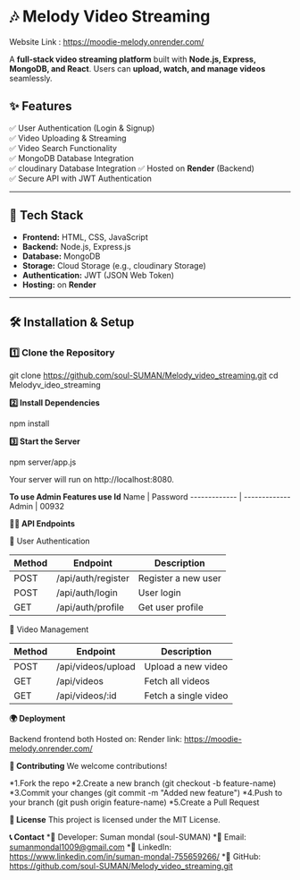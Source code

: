 # 🎶 Melody Video Streaming

Website Link : https://moodie-melody.onrender.com/

A **full-stack video streaming platform** built with **Node.js, Express, MongoDB, and React**. Users can **upload, watch, and manage videos** seamlessly.

## **✨ Features**
✅ User Authentication (Login & Signup)  
✅ Video Uploading & Streaming  
✅ Video Search Functionality  
✅ MongoDB Database Integration  
✅ cloudinary Database Integration 
✅ Hosted on **Render** (Backend)  
✅ Secure API with JWT Authentication  

---

## **🔧 Tech Stack**
- **Frontend:** HTML, CSS, JavaScript  
- **Backend:** Node.js, Express.js  
- **Database:** MongoDB 
- **Storage:** Cloud Storage (e.g., cloudinary Storage)  
- **Authentication:** JWT (JSON Web Token)  
- **Hosting:**  on **Render** 

---

## **🛠️ Installation & Setup**
### **1️⃣ Clone the Repository**
git clone https://github.com/soul-SUMAN/Melody_video_streaming.git
cd Melodyv_ideo_streaming


**2️⃣ Install Dependencies**

npm install

**3️⃣ Start the Server**

npm server/app.js

Your server will run on http://localhost:8080.

**To use Admin Features use Id**
    Name      |   Password
------------- | -------------
    Admin     |     00932

**🧑‍💻 API Endpoints**

🔹 User Authentication

Method	|  Endpoint	          |   Description
--------|---------------------|----------------------
POST	| /api/auth/register  |  Register a new user
POST	| /api/auth/login	  |  User login
GET	    | /api/auth/profile	  |  Get user profile

🔹 Video Management

Method	|  Endpoint	          |   Description
--------|---------------------|----------------------
POST	| /api/videos/upload  |  Upload a new video
GET 	| /api/videos   	  |  Fetch all videos
GET	    | /api/videos/:id	  |  Fetch a single video


**🌍 Deployment**

Backend frontend both Hosted on: Render
link: https://moodie-melody.onrender.com/

 
**🤝 Contributing**
We welcome contributions!

*1.Fork the repo
*2.Create a new branch (git checkout -b feature-name)
*3.Commit your changes (git commit -m "Added new feature")
*4.Push to your branch (git push origin feature-name)
*5.Create a Pull Request

**📜 License**
This project is licensed under the MIT License.

**📞 Contact**
*🔹 Developer: Suman mondal (soul-SUMAN)
*🔹 Email: sumanmondal1009@gmail.com
*🔹 LinkedIn: https://www.linkedin.com/in/suman-mondal-755659266/
*🔹 GitHub: https://github.com/soul-SUMAN/Melody_video_streaming.git


